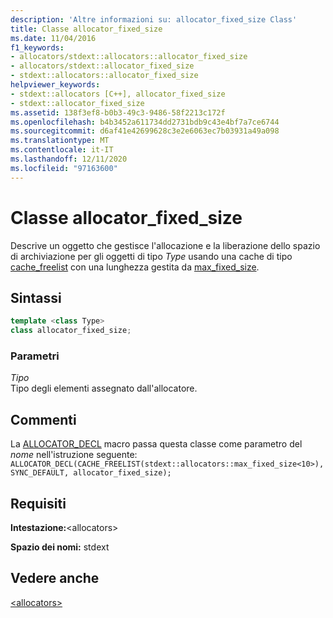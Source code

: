 ```yaml
---
description: 'Altre informazioni su: allocator_fixed_size Class'
title: Classe allocator_fixed_size
ms.date: 11/04/2016
f1_keywords:
- allocators/stdext::allocators::allocator_fixed_size
- allocators/stdext::allocator_fixed_size
- stdext::allocators::allocator_fixed_size
helpviewer_keywords:
- stdext::allocators [C++], allocator_fixed_size
- stdext::allocator_fixed_size
ms.assetid: 138f3ef8-b0b3-49c3-9486-58f2213c172f
ms.openlocfilehash: b4b3452a611734dd2731bdb9c43e4bf7a7ce6744
ms.sourcegitcommit: d6af41e42699628c3e2e6063ec7b03931a49a098
ms.translationtype: MT
ms.contentlocale: it-IT
ms.lasthandoff: 12/11/2020
ms.locfileid: "97163600"
---
```

# <a name="allocator_fixed_size-class"></a>Classe allocator_fixed_size

Descrive un oggetto che gestisce l'allocazione e la liberazione dello spazio di archiviazione per gli oggetti di tipo *Type* usando una cache di tipo [cache_freelist](cache-freelist-class.md) con una lunghezza gestita da [max_fixed_size](max-fixed-size-class.md).

## <a name="syntax"></a>Sintassi

```cpp
template <class Type>
class allocator_fixed_size;
```

### <a name="parameters"></a>Parametri

*Tipo*\
Tipo degli elementi assegnato dall'allocatore.

## <a name="remarks"></a>Commenti

La [ALLOCATOR_DECL](allocators-functions.md#allocator_decl) macro passa questa classe come parametro del *nome* nell'istruzione seguente: `ALLOCATOR_DECL(CACHE_FREELIST(stdext::allocators::max_fixed_size<10>), SYNC_DEFAULT, allocator_fixed_size);`

## <a name="requirements"></a>Requisiti

**Intestazione:**\<allocators>

**Spazio dei nomi:** stdext

## <a name="see-also"></a>Vedere anche

[\<allocators>](allocators-header.md)
